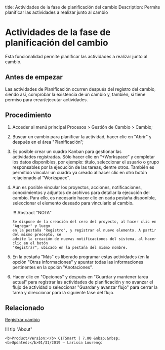 title: Actividades de la fase de planificación del cambio
Description: Permite planificar las actividades a realizar junto al cambio 
# Actividades de la fase de planificación del cambio 

Esta funcionalidad permite planificar las actividades a realizar junto al cambio.

Antes de empezar
----------------

Las actividades de Planificación ocurren después del registro del cambio, siendo así,
comprobar la existencia de un cambio y, también, si tiene permiso para
crear/ejecutar actividades.  

Procedimiento 
-------------

1.  Acceder al menú principal Procesos \>
    Gestión de Cambio \> Cambio;

2.  Buscar un cambio para planificar la actividad, hacer clic en "Abrir" y
    después en el área "Planificación”;

3.  Es posible crear un cuadro Kanban para gestionar las actividades registradas. Sólo hacer clic en “+Workspace” y completar los datos
    disponibles, por ejemplo: título, seleccionar el usuario o grupo responsables por la ejecución de las tareas, dentre otros. También     es permitido vincular un cuadro ya creado al hacer clic en otro botón relacionado al “Workspace”.

4.  Aún es posible vincular los proyectos, acciones, notificaciones, conocimientos y adjuntos de archivos para detallar la ejecución del cambio. Para ello, es necesario hacer clic en cada pestaña disponible, seleccionar el elemento deseado para vincularlo al cambio.

    !!! Abstract "NOTA"
    
        Se dispone de la creación del cero del proyecto, al hacer clic en "Agregar" y luego
        en la pestaña "Registro", y registrar el nuevo elemento. A partir del mismo precepto, se
        admite la creación de nuevas notificaciones del sistema, al hacer clic en el botón
        "Registrar", ubicado en la pestaña del mismo nombre.

5.  En la pestaña "Más" es liberado programar estas actividades (en la opción "Otras informaciones"
    y apuntar todas las informaciones pertinentes en la opción "Anotaciones”.

6.  Hacer clic en "Opciones" y después en "Guardar y mantener tarea actual" para registrar
    las actividades de planificación y no avanzar el flujo de actividad o seleccionar "Guardar
    y avanzar flujo" para cerrar la tarea y direccionar para lá siguiente fase del flujo.

Relacionado 
------------

[Registrar cambio](/es-es/citsmart-7/processes/change/use/register-change.html)

!!! tip "About"

    <b>Product/Version:</b> CITSmart | 7.00 &nbsp;&nbsp;
    <b>Updated:</b>01/31/2019 – Larissa Lourenço

